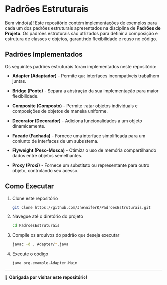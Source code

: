 # Padrões Estruturais

Bem vindo(a)! Este repositório contém implementações de exemplos para cada um dos padrões estruturais apresentados na disciplina de **Padrões de Projeto**. Os padrões estruturais são utilizados para definir a composição e estrutura de classes e objetos, garantindo flexibilidade e reuso no código.

## Padrões Implementados

Os seguintes padrões estruturais foram implementados neste repositório:

- **Adapter (Adaptador)** - Permite que interfaces incompatíveis trabalhem juntas.

- **Bridge (Ponte)** - Separa a abstração da sua implementação para maior flexibilidade.

- **Composite (Composto)** - Permite tratar objetos individuais e composições de objetos de maneira uniforme.

- **Decorator (Decorador)** - Adiciona funcionalidades a um objeto dinamicamente.

- **Facade (Fachada)** - Fornece uma interface simplificada para um conjunto de interfaces de um subsistema.

- **Flyweight (Peso-Mosca)** - Otimiza o uso de memória compartilhando dados entre objetos semelhantes.

- **Proxy (Proxi)** - Fornece um substituto ou representante para outro objeto, controlando seu acesso.

## Como Executar

1. Clone este repositório
    ```bash
    git clone https://github.com/JhenniferK/PadroesEstruturais.git
    ```
    
2. Navegue até o diretório do projeto
   ```bash
   cd PadroesEstruturais
   ```

3. Compile os arquivos do padrão que deseja executar
   ```bash
   javac -d . Adapter/*.java
   ```

4. Execute o código
   ```bash
   java org.example.Adapter.Main
   ``` 

---

🖤 **Obrigada por visitar este repositório!**
